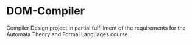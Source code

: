 # DOM-Compiler
Compiler Design project in partial fulfillment of the requirements for the Automata Theory and Formal Languages course.

